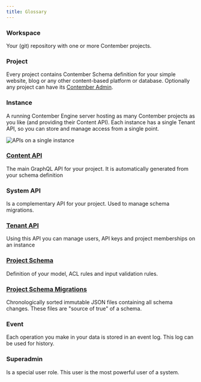 ```yaml
---
title: Glossary
---
```


### Workspace

Your (git) repository with one or more Contember projects.

### Project

Every project contains Contember Schema definition for your simple website, blog or any other content-based platform or database. Optionally any project can have its [Contember Admin](admin/introduction.md).

### Instance

A running Contember Engine server hosting as many Contember projects as you like (and providing their Content API). Each instance has a single Tenant API, so you can store and manage access from a single point.

![APIs on a single instance](/assets/single-instance.svg)

### [Content API](/reference/engine/content/overview.md)

The main GraphQL API for your project. It is automatically generated from your schema definition

### System API

Is a complementary API for your project. Used to manage schema migrations.

### [Tenant API](/reference/engine/tenant/overview.md)

Using this API you can manage users, API keys and project memberships on an instance

### [Project Schema](/reference/engine/schema/overview.md)

Definition of your model, ACL rules and input validation rules.

### [Project Schema Migrations](/reference/engine/schema/migrations.md)

Chronologically sorted immutable JSON files containing all schema changes. These files are "source of true" of a schema.

### Event

Each operation you make in your data is stored in an event log. This log can be used for history.

### Superadmin

Is a special user role. This user is the most powerful user of a system.

<!--
ADD MODEL SCHEMA, ACL RULES, INPUT VALIDATION RULES
ADD ENTITY
UNIFY TERMINOLOGY "DATA MODEL" vs. "CONTENT SCHEMA" vs. "MODEL SCHEMA"
-->
